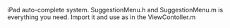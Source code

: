 iPad auto-complete system. 
SuggestionMenu.h and SuggestionMenu.m is everything you need.
Import it and use as in the ViewContoller.m